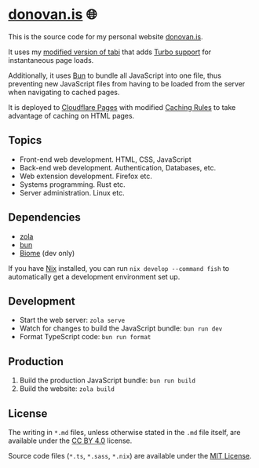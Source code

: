 # [donovan.is](https://donovan.is) 🌐

This is the source code for my personal website [donovan.is](https://donovan.is).

It uses my [modified version of tabi](https://github.com/donovanglover/tabi) that adds [Turbo support](https://turbo.hotwired.dev/) for instantaneous page loads.

Additionally, it uses [Bun](https://bun.sh/) to bundle all JavaScript into one file, thus preventing new JavaScript files from having to be loaded from the server when navigating to cached pages.

It is deployed to [Cloudflare Pages](https://www.cloudflare.com/developer-platform/pages/) with modified [Caching Rules](https://developers.cloudflare.com/cache/concepts/default-cache-behavior/) to take advantage of caching on HTML pages.

## Topics

- Front-end web development. HTML, CSS, JavaScript
- Back-end web development. Authentication, Databases, etc.
- Web extension development. Firefox etc.
- Systems programming. Rust etc.
- Server administration. Linux etc.

## Dependencies

- [zola](https://www.getzola.org/)
- [bun](https://bun.sh/)
- [Biome](https://biomejs.dev/) (dev only)

If you have [Nix](https://nixos.org/) installed, you can run `nix develop --command fish` to automatically get a development environment set up.

## Development

- Start the web server: `zola serve`
- Watch for changes to build the JavaScript bundle: `bun run dev`
- Format TypeScript code: `bun run format`

## Production

1. Build the production JavaScript bundle: `bun run build`
2. Build the website: `zola build`

## License

The writing in `*.md` files, unless otherwise stated in the `.md` file itself, are available under the [CC BY 4.0](https://creativecommons.org/licenses/by/4.0/) license.

Source code files (`*.ts`, `*.sass`, `*.nix`) are available under the [MIT License](https://choosealicense.com/licenses/mit/).
